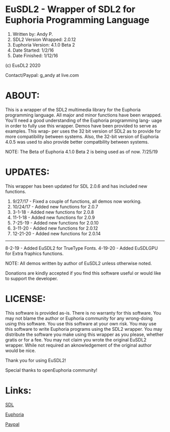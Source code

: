 # EuSDL2 - Wrapper of SDL2 for Euphoria Programming Language
1. Written by: Andy P.
2. SDL2 Version Wrapped: 2.0.12
3. Euphoria Version: 4.1.0 Beta 2
4. Date Started: 1/2/16
5. Date Finished: 1/12/16

(c) EusDL2 2020

Contact/Paypal: g_andy at live.com

# ABOUT:

This is a wrapper of the SDL2 multimedia library for the Euphoria programming language. All major and
minor functions have been wrapped. You'll need a good understanding of the Euphoria programming lang-
uage in order to fully use this wrapper. Demos have been provided to serve as examples. This wrap-
per uses the 32 bit version of SDL2 as to provide for more compatibility between systems. Also, the
32-bit version of Euphoria 4.0.5 was used to also provide better compatbility between systems.

NOTE: The Beta of Euphoria 4.1.0 Beta 2 is being used as of now. 7/25/19 

# UPDATES:

This wrapper has been updated for SDL 2.0.6 and has included new functions. 

1. 9/27/17 - Fixed a couple of functions, all demos now working.
2. 10/24/17 - Added new functions for 2.0.7
3. 3-1-18 - Added new functions for 2.0.8
4. 11-1-18 - Added new functions for 2.0.9
5. 7-25-19 - Added new functions for 2.0.10
6. 3-11-20 - Added new functions for 2.0.12
7. 12-21-20 - Added new functions for 2.0.14
----------------------------------------
8-2-19 - Added EuSDL2 for TrueType Fonts.
4-19-20 - Added EuSDLGPU for Extra fraphics functions.


NOTE: All demos written by author of EuSDL2 unless otherwise noted.

Donations are kindly accepted if you find this software useful or would like to support the developer.

# LICENSE:

This software is provided as-is. There is no warranty for this software. You may not blame the author
or Euphoria community for any wrong-doing using this software. You use this software at your own risk.
You may use this software to write Euphoria programs using the SDL2 wrapper. You may distribute the
software you make using this wrapper as you please, whether gratis or for a fee. You may not claim you wrote the original
EuSDL2 wrapper. While not required an aknowledgement of the original author would be nice.

Thank you for using EuSDL2!

Special thanks to openEuphoria community!

# Links: 
[SDL](https://www.libsdl.org/)

[Euphoria](https://openeuphoria.org/index.wc)

[Paypal](paypal.me/IcyViking)
